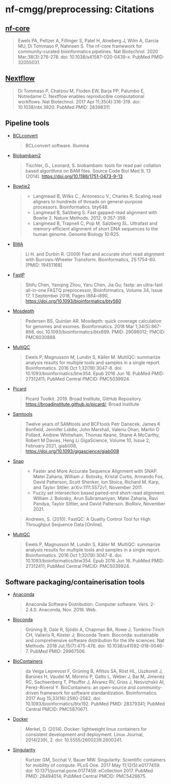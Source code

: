 # nf-cmgg/preprocessing: Citations

## [nf-core](https://pubmed.ncbi.nlm.nih.gov/32055031/)

> Ewels PA, Peltzer A, Fillinger S, Patel H, Alneberg J, Wilm A, Garcia MU, Di Tommaso P, Nahnsen S. The nf-core framework for community-curated bioinformatics pipelines. Nat Biotechnol. 2020 Mar;38(3):276-278. doi: 10.1038/s41587-020-0439-x. PubMed PMID: 32055031.

## [Nextflow](https://pubmed.ncbi.nlm.nih.gov/28398311/)

> Di Tommaso P, Chatzou M, Floden EW, Barja PP, Palumbo E, Notredame C. Nextflow enables reproducible computational workflows. Nat Biotechnol. 2017 Apr 11;35(4):316-319. doi: 10.1038/nbt.3820. PubMed PMID: 28398311.

## Pipeline tools

- [BCLconvert](https://support.illumina.com/sequencing/sequencing_software/bcl-convert.html)
  > BCLconvert software. Illumina
- [Biobambam2](https://gitlab.com/german.tischler/biobambam2)
  > Tischler, G., Leonard, S. biobambam: tools for read pair collation based algorithms on BAM files. Source Code Biol Med 9, 13 (2014). <https://doi.org/10.1186/1751-0473-9-13>
- [Bowtie2](http://bowtie-bio.sourceforge.net/bowtie2/index.shtml)

  > - Langmead B, Wilks C., Antonescu V., Charles R. Scaling read aligners to hundreds of threads on general-purpose processors. Bioinformatics. bty648.
  > - Langmead B, Salzberg S. Fast gapped-read alignment with Bowtie 2. Nature Methods. 2012, 9:357-359.
  > - Langmead B, Trapnell C, Pop M, Salzberg SL. Ultrafast and memory-efficient alignment of short DNA sequences to the human genome. Genome Biology 10:R25.

- [BWA](http://bio-bwa.sourceforge.net/)
  > Li H. and Durbin R. (2009) Fast and accurate short read alignment with Burrows-Wheeler Transform. Bioinformatics, 25:1754-60. [PMID: 19451168]
- [FastP](https://github.com/OpenGene/fastp)
  > Shifu Chen, Yanqing Zhou, Yaru Chen, Jia Gu; fastp: an ultra-fast all-in-one FASTQ preprocessor, Bioinformatics, Volume 34, Issue 17, 1 September 2018, Pages i884–i890, <https://doi.org/10.1093/bioinformatics/bty560>
- [Mosdepth](https://github.com/brentp/mosdepth)
  > Pedersen BS, Quinlan AR. Mosdepth: quick coverage calculation for genomes and exomes. Bioinformatics. 2018 Mar 1;34(5):867-868. doi: 10.1093/bioinformatics/btx699. PMID: 29096012; PMCID: PMC6030888.
- [MultiQC](https://pubmed.ncbi.nlm.nih.gov/27312411/)
  > Ewels P, Magnusson M, Lundin S, Käller M. MultiQC: summarize analysis results for multiple tools and samples in a single report. Bioinformatics. 2016 Oct 1;32(19):3047-8. doi: 10.1093/bioinformatics/btw354. Epub 2016 Jun 16. PubMed PMID: 27312411; PubMed Central PMCID: PMC5039924.
- [Picard](https://broadinstitute.github.io/picard/)
  > Picard Toolkit. 2019. Broad Institute, GitHub Repository. <https://broadinstitute.github.io/picard/>; Broad Institute
- [Samtools](http://www.htslib.org/)
  > Twelve years of SAMtools and BCFtools
  > Petr Danecek, James K Bonfield, Jennifer Liddle, John Marshall, Valeriu Ohan, Martin O Pollard, Andrew Whitwham, Thomas Keane, Shane A McCarthy, Robert M Davies, Heng Li
  > GigaScience, Volume 10, Issue 2, February 2021, giab008, <https://doi.org/10.1093/gigascience/giab008>
- [Snap](http://snap.cs.berkeley.edu)

  > - Faster and More Accurate Sequence Alignment with SNAP. Matei Zaharia, William J. Bolosky, Kristal Curtis, Armando Fox, David Patterson, Scott Shenker, Ion Stoica, Richard M. Karp, and Taylor Sittler. arXiv:1111.5572v1, November 2011.
  > - Fuzzy set intersection based paired-end short-read alignment. William J. Bolosky, Arun Subramaniyan, Matei Zaharia, Ravi Pandya, Taylor Sittler, and David Patterson. BioRxiv, November 2021.

  > Andrews, S. (2010). FastQC: A Quality Control Tool for High Throughput Sequence Data [Online].

- [MultiQC](https://pubmed.ncbi.nlm.nih.gov/27312411/)

  > Ewels P, Magnusson M, Lundin S, Käller M. MultiQC: summarize analysis results for multiple tools and samples in a single report. Bioinformatics. 2016 Oct 1;32(19):3047-8. doi: 10.1093/bioinformatics/btw354. Epub 2016 Jun 16. PubMed PMID: 27312411; PubMed Central PMCID: PMC5039924.

## Software packaging/containerisation tools

- [Anaconda](https://anaconda.com)

  > Anaconda Software Distribution. Computer software. Vers. 2-2.4.0. Anaconda, Nov. 2016. Web.

- [Bioconda](https://pubmed.ncbi.nlm.nih.gov/29967506/)

  > Grüning B, Dale R, Sjödin A, Chapman BA, Rowe J, Tomkins-Tinch CH, Valieris R, Köster J; Bioconda Team. Bioconda: sustainable and comprehensive software distribution for the life sciences. Nat Methods. 2018 Jul;15(7):475-476. doi: 10.1038/s41592-018-0046-7. PubMed PMID: 29967506.

- [BioContainers](https://pubmed.ncbi.nlm.nih.gov/28379341/)

  > da Veiga Leprevost F, Grüning B, Aflitos SA, Röst HL, Uszkoreit J, Barsnes H, Vaudel M, Moreno P, Gatto L, Weber J, Bai M, Jimenez RC, Sachsenberg T, Pfeuffer J, Alvarez RV, Griss J, Nesvizhskii AI, Perez-Riverol Y. BioContainers: an open-source and community-driven framework for software standardization. Bioinformatics. 2017 Aug 15;33(16):2580-2582. doi: 10.1093/bioinformatics/btx192. PubMed PMID: 28379341; PubMed Central PMCID: PMC5870671.

- [Docker](https://dl.acm.org/doi/10.5555/2600239.2600241)

  > Merkel, D. (2014). Docker: lightweight linux containers for consistent development and deployment. Linux Journal, 2014(239), 2. doi: 10.5555/2600239.2600241.

- [Singularity](https://pubmed.ncbi.nlm.nih.gov/28494014/)

  > Kurtzer GM, Sochat V, Bauer MW. Singularity: Scientific containers for mobility of compute. PLoS One. 2017 May 11;12(5):e0177459. doi: 10.1371/journal.pone.0177459. eCollection 2017. PubMed PMID: 28494014; PubMed Central PMCID: PMC5426675.
